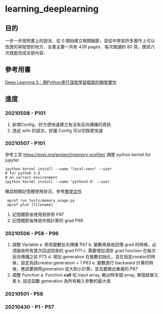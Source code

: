 # learning_deeplearning

## 目的
一步一步按照書上的說法，從 0 開始建立相關細節，並從中學習許多實作上可以改進的與發想的地方．全書主要一共有 439 pages．每次閱讀約 80 頁，應該六次就能完成全部內容．

## 參考用書
[Deep Learning 3：用Python進行深度學習框架的開發實作](https://www.books.com.tw/products/0010887759?gclid=Cj0KCQjw1a6EBhC0ARIsAOiTkrHlvtopTx7NQStp6X7vkPwGtPdXWNm_gQ-MT3ayQNHX-ePDo_RO0vcaAlaZEALw_wcB)


## 進度

### 20210508 - P101

1. 新增Config，好方便快速建立有沒有反向傳播的資訊
2. 透過 with 的語法，好讓 Config 可以切換更快速

### 20210507 - P101
參考工具 https://pypi.org/project/memory-profiler/
調整 python kernel for jupyter
```shell
ipython kernel install --name "local-venv" --user
# for pythoh 3.9
# on correct environment
ipython kernel install --name 'python3.9' --user
```
確認相關記憶體使用狀況，參考[教學文件](https://coderzcolumn.com/tutorials/python/how-to-profile-memory-usage-in-python-using-memory-profiler)
```shell
 mprof run tests/memory_usage.py   
 mprof plot [filename]
```
1. 記憶體節省使用弱參照 P97
2. 記憶體節省降低中間計算的 grad P99

### 20210506 - P58 - P96
1. 調整 Variable 
    a. 修改變數反向傳播 P67
    b. 變數再接收回傳 grad 的時候，必須接收所有當次回送回來的 grad P71
    c. 需要增加清除 grad function 在每次反向傳播之前 P73
    d. 增加 generation 在變數初始化，並在指定creator的時候，設定為該creator.generation + 1 P83
    e. 變數進行 backward 計算的時候，應該要按照generation 從大到小計算，並且要踢出重複的 P87
2. 調整 Function
    a. Function __call__ 吃 input array, 輸出時多個 array, 單個就單元素
    b. 設定函數 generation 為所有輸入參數的最大值

### 20210501 - P58
### 20210430 - P1 - P57


